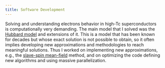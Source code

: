 ```yaml
---
title: Software Development
---
```


Solving and understanding electrons behavior in high-Tc superconductors is computationally very demanding. The 
main model that I solved was the <a href="https://en.wikipedia.org/wiki/Hubbard_model">Hubbard model</a> and extensions of it. 
This is a model that has been known for decades but whose exact solution is not possible to obtain, so it
often implies developing new approximations and methodologies to reach meaningful solutions. Thus I worked
on implementing new approximations, e.g., the
<a href="https://journals.aps.org/prb/abstract/10.1103/PhysRevB.72.205124">slave-spin mean-field</a> method,
and on optimizing the code defining new algorithms and using massive parallelization.